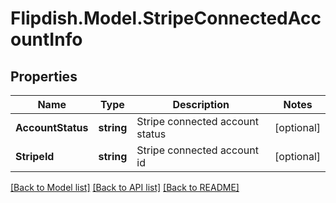 # Flipdish.Model.StripeConnectedAccountInfo
## Properties

Name | Type | Description | Notes
------------ | ------------- | ------------- | -------------
**AccountStatus** | **string** | Stripe connected account status | [optional] 
**StripeId** | **string** | Stripe connected account id | [optional] 

[[Back to Model list]](../README.md#documentation-for-models) [[Back to API list]](../README.md#documentation-for-api-endpoints) [[Back to README]](../README.md)

